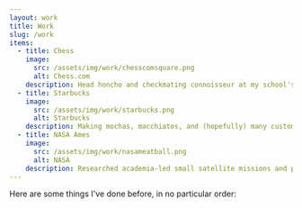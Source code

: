 ```yaml
---
layout: work
title: Work
slug: /work
items:
  - title: Chess
    image:
      src: /assets/img/work/chesscomsquare.png
      alt: Chess.com
    description: Head honcho and checkmating connoisseur at my school's chess club. Also became a Chess.com College Ambassador recently!
  - title: Starbucks
    image:
      src: /assets/img/work/starbucks.png
      alt: Starbucks
    description: Making mochas, macchiatos, and (hopefully) many customer's days as a barista this summer at the bucks.
  - title: NASA Ames
    image:
      src: /assets/img/work/nasameatball.png
      alt: NASA
    description: Researched academia-led small satellite missions and picked up lots of cool posters!
---
```


Here are some things I've done before, in no particular order:
<br />
<br />
